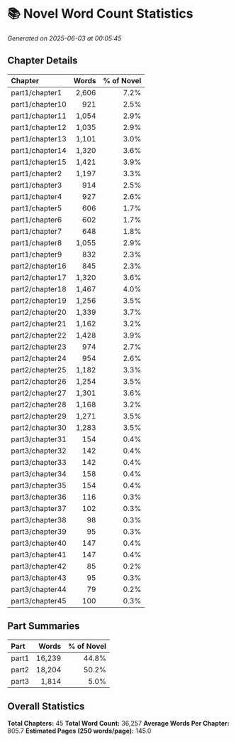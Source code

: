# 📚 Novel Word Count Statistics
*Generated on 2025-06-03 at 00:05:45*

## Chapter Details

| Chapter | Words | % of Novel |
| :------ | ----: | ---------: |
| part1/chapter1 | 2,606 | 7.2% |
| part1/chapter10 | 921 | 2.5% |
| part1/chapter11 | 1,054 | 2.9% |
| part1/chapter12 | 1,035 | 2.9% |
| part1/chapter13 | 1,101 | 3.0% |
| part1/chapter14 | 1,320 | 3.6% |
| part1/chapter15 | 1,421 | 3.9% |
| part1/chapter2 | 1,197 | 3.3% |
| part1/chapter3 | 914 | 2.5% |
| part1/chapter4 | 927 | 2.6% |
| part1/chapter5 | 606 | 1.7% |
| part1/chapter6 | 602 | 1.7% |
| part1/chapter7 | 648 | 1.8% |
| part1/chapter8 | 1,055 | 2.9% |
| part1/chapter9 | 832 | 2.3% |
| part2/chapter16 | 845 | 2.3% |
| part2/chapter17 | 1,320 | 3.6% |
| part2/chapter18 | 1,467 | 4.0% |
| part2/chapter19 | 1,256 | 3.5% |
| part2/chapter20 | 1,339 | 3.7% |
| part2/chapter21 | 1,162 | 3.2% |
| part2/chapter22 | 1,428 | 3.9% |
| part2/chapter23 | 974 | 2.7% |
| part2/chapter24 | 954 | 2.6% |
| part2/chapter25 | 1,182 | 3.3% |
| part2/chapter26 | 1,254 | 3.5% |
| part2/chapter27 | 1,301 | 3.6% |
| part2/chapter28 | 1,168 | 3.2% |
| part2/chapter29 | 1,271 | 3.5% |
| part2/chapter30 | 1,283 | 3.5% |
| part3/chapter31 | 154 | 0.4% |
| part3/chapter32 | 142 | 0.4% |
| part3/chapter33 | 142 | 0.4% |
| part3/chapter34 | 158 | 0.4% |
| part3/chapter35 | 154 | 0.4% |
| part3/chapter36 | 116 | 0.3% |
| part3/chapter37 | 102 | 0.3% |
| part3/chapter38 | 98 | 0.3% |
| part3/chapter39 | 95 | 0.3% |
| part3/chapter40 | 147 | 0.4% |
| part3/chapter41 | 147 | 0.4% |
| part3/chapter42 | 85 | 0.2% |
| part3/chapter43 | 95 | 0.3% |
| part3/chapter44 | 79 | 0.2% |
| part3/chapter45 | 100 | 0.3% |

## Part Summaries

| Part | Words | % of Novel |
| :--- | ----: | ---------: |
| part1 | 16,239 | 44.8% |
| part2 | 18,204 | 50.2% |
| part3 | 1,814 | 5.0% |

## Overall Statistics

**Total Chapters:** 45
**Total Word Count:** 36,257
**Average Words Per Chapter:** 805.7
**Estimated Pages (250 words/page):** 145.0